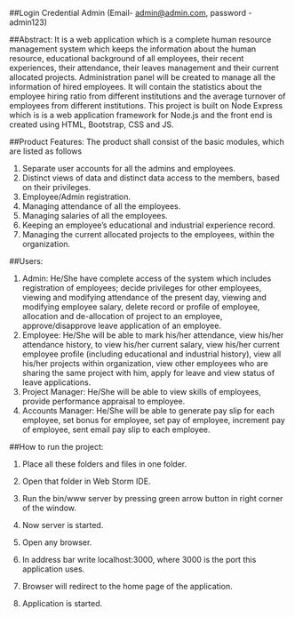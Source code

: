 ##Login Credential 
Admin (Email- admin@admin.com, password - admin123)

##Abstract:
It is a web application which is a complete human resource management system which keeps the information about the human resource, educational background of all employees, their  recent experiences, their attendance, their  leaves management and their current allocated projects. Administration panel will be created to manage all the information of hired employees. It will contain the statistics about the employee hiring ratio from different institutions and the average turnover of employees from different institutions. This project is built on Node Express which is is a web application framework for Node.js and the front end is created using HTML, Bootstrap, CSS and JS.  

##Product Features:
The product shall consist of the basic modules, which are listed as follows
1. Separate user accounts for all the admins and employees.
2. Distinct views of data and distinct data access to the members, based on their privileges.
3. Employee/Admin registration.
4. Managing attendance of all the employees.
5. Managing salaries of all the employees.
6. Keeping an employee’s educational and industrial experience record.
7. Managing the current allocated projects to the employees, within the organization.

##Users:
 1. Admin:
    He/She have complete access of the system which includes registration of employees; decide privileges for other employees, viewing       and modifying attendance of the present day, viewing and modifying employee salary, delete record or profile of employee, allocation     and de-allocation of project to an employee, approve/disapprove leave application of an employee.
 2. Employee:
     He/She will be able to mark his/her attendance, view his/her attendance history, to view his/her current salary,  view his/her           current employee profile (including educational and industrial history), view all his/her projects within organization, view other         employees who are sharing the same project with him, apply for leave and view status of leave applications.
 3. Project Manager:
     He/She will be able to view skills of employees, provide performance appraisal to employee.
 4. Accounts Manager:
     He/She will be able to generate pay slip for each employee, set bonus for employee, set pay of employee, increment pay of       employee, sent email pay slip to each employee. 

##How to run the project:
1. Place all these folders and files in one folder.

2. Open that folder in Web Storm IDE.

3. Run the bin/www server by pressing green arrow button in right corner of the window. 

4. Now server is started.

5. Open any browser.

6. In address bar write localhost:3000, where 3000 is the port this application uses.

7. Browser will redirect to the home page of the application.

8. Application is started. 
